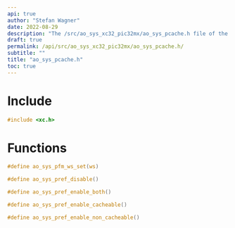 ```yaml
---
api: true
author: "Stefan Wagner"
date: 2022-08-29
description: "The /src/ao_sys_xc32_pic32mx/ao_sys_pcache.h file of the ao real-time operating system."
draft: true
permalink: /api/src/ao_sys_xc32_pic32mx/ao_sys_pcache.h/
subtitle: ""
title: "ao_sys_pcache.h"
toc: true
---
```


# Include

```c
#include <xc.h>
```

# Functions

```c
#define ao_sys_pfm_ws_set(ws)
```

```c
#define ao_sys_pref_disable()
```

```c
#define ao_sys_pref_enable_both()
```

```c
#define ao_sys_pref_enable_cacheable()
```

```c
#define ao_sys_pref_enable_non_cacheable()
```


